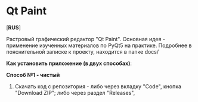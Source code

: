 # Qt Paint
[**RUS**] 

Растровый графический редактор "Qt Paint". Основная идея - применение изученных материалов по PyQt5 на практике. Подробнее в пояснительной записке к проекту, находится в папке docs/

**Как установить приложение (в двух способах)**:

**Способ №1 - чистый**
1. Скачать код с репозитория - либо через вкладку "Code", кнопка "Download ZIP"; либо через раздел "Releases", 

